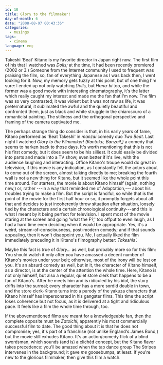 ```yaml
---
id: 10
title: Glory to the filmmaker!
day-of-month: 6
date: "2008-08-07 00:43:36"
categories:
  - musings
tags:
  - cinema
language: eng
---
```


Takeshi 'Beat' Kitano is my favorite director in Japan right now. The first film of his that I watched was _Dolls;_ at the time, it had been recently premiered (2002 or 3.) Someone from the Internet community I used to frequent was praising the film, so, fan of everything Japanese as I was back then, I went looking for it. Now, my memory gets fuzzy at this point, but of one thing I'm sure: I ended up not only watching _Dolls,_ but _Hana-bi_ too, and while the former was a good movie with interesting cinematography, it's the latter which really caught my interest and made me the fan that I'm now. The film was so very contrasted; it was violent but it was not raw as life, it was preternatural, it sublimated the awful and the quietly beautiful and confronted them, just as black and white struggle in the chiaroscuro of a romanticist painting. The stillness and the orthogonal perspective and framing of the camera captivated me.

The perhaps strange thing do consider is that, in his early years of fame, Kitano performed as 'Beat Takeshi' in _manzai_ comedy duo _Two Beat._ Last night I watched _Glory to the Filmmaker!_ _(Kantoku, Banzai!,)_ a comedy that seems to harken back to those days. It's worth mentioning that this is not his first comedy, but it does seem to be his silliest. It could easily be divided into parts and made into a TV show; even better if it's live, with the audience laughing and interacting. Office Kitano's troupe would do great in television, if this movie is any indication, as I constantly felt the actors about to come out of the screen, almost talking directly to me; breaking the fourth wall is not a new thing for Kitano, but it seemed like the whole point this time around. For starters, the movie is about Kitano himself (again, nothing new,) or, rather ---in a way that reminded me of Adaptation,--- about his troubles trying to make a film. But the script is fanciful, so while that is the point of the movie for the first half hour or so, it promptly forgets about all that and decides to just incoherently throw situation after situation, loosely tied by the characters and a certain chronological continuity---and this is what I meant by it being perfect for television. I spent most of the movie staring at the screen and going 'what the F?,' too offput to even laugh, as I had a hard time even deciding when it would be appropriate. Yes, it's a weird, stream-of-consciousness, post-modern comedy; and if that sounds appealing, then it won't disappoint you. Me, I actually liked the film immediately preceding it in Kitano's filmography better: _Takeshis'._

Maybe this fact is true of _Glory..._ as well, but probably more so for this film: You should watch it only after you have amassed a decent number of Kitano's movies under your belt; otherwise, most of the irony will be lost on you. It's an absurd comedy as well, but in it, the character of Kitano himself, as a director, is at the center of the attention the whole time. Here, Kitano is not only himself, but also a regular, quiet store clerk that happens to be a fan of Kitano's. After he meets him and is ridiculed by his idol, the story drifts into the surreal; every character has a more sordid double in town, and the store clerk-Kitano turns into a parody of the yakuza characters that Kitano himself has impersonated in his gangster films. This time the script loses coherence but not focus, as it is delivered at a tight and ridiculous pace. It feels like a film the whole time through, too.

If the abovementioned films are meant for a knowledgeable fan, then the complete opposite must be _Zatoichi,_ apparently his most commercially successful film to date. The good thing about it is that he does not compromise; yes, it's part of a franchise (not unlike England's James Bond,) but the movie still exhudes Kitano. It's an action/comedy flick of a blind swordsman, which sounds (and is) a clichéd concept, but the Kitano flavor takes precedence: you'll be amazed when the tap dance group The Stripes intervenes in the background; it gave _me_ goosebumps, at least. If you're new to the glorious filmmaker, then give this film a watch.
